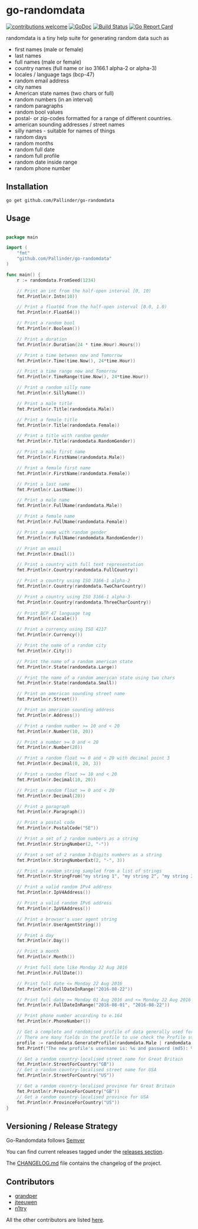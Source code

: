 # go-randomdata

[![contributions welcome](https://img.shields.io/badge/contributions-welcome-brightgreen.svg?style=flat)](https://github.com/Pallinder/go-randomdata/issues)
[![GoDoc](https://godoc.org/github.com/Pallinder/go-randomdata?status.svg)](https://godoc.org/github.com/Pallinder/go-randomdata)
[![Build Status](https://travis-ci.org/Pallinder/go-randomdata.png)](https://travis-ci.org/Pallinder/go-randomdata)
[![Go Report Card](https://goreportcard.com/badge/github.com/Pallinder/go-randomdata)](https://goreportcard.com/report/github.com/Pallinder/go-randomdata)

randomdata is a tiny help suite for generating random data such as

* first names (male or female)
* last names
* full names (male or female)
* country names (full name or iso 3166.1 alpha-2 or alpha-3)
* locales / language tags (bcp-47)
* random email address
* city names
* American state names (two chars or full)
* random numbers (in an interval)
* random paragraphs
* random bool values
* postal- or zip-codes formatted for a range of different countries.
* american sounding addresses / street names
* silly names - suitable for names of things
* random days
* random months
* random full date
* random full profile
* random date inside range
* random phone number

## Installation

```go get github.com/Pallinder/go-randomdata```

## Usage

```go

package main

import (
    "fmt"
    "github.com/Pallinder/go-randomdata"
)

func main() {
    r := randomdata.FromSeed(1234)

	// Print an int from the half-open interval [0, 10)
	fmt.Println(r.Intn(10))

	// Print a float64 from the half-open interval [0.0, 1.0)
	fmt.Println(r.Float64())

	// Print a random bool
	fmt.Println(r.Boolean())

	// Print a duration
	fmt.Println(r.Duration(24 * time.Hour).Hours())

	// Print a time between now and Tomorrow
	fmt.Println(r.Time(time.Now(), 24*time.Hour))

	// Print a time range now and Tomorrow
	fmt.Println(r.TimeRange(time.Now(), 24*time.Hour))

    // Print a random silly name
    fmt.Println(r.SillyName())

    // Print a male title
    fmt.Println(r.Title(randomdata.Male))

    // Print a female title
    fmt.Println(r.Title(randomdata.Female))

    // Print a title with random gender
    fmt.Println(r.Title(randomdata.RandomGender))

    // Print a male first name
    fmt.Println(r.FirstName(randomdata.Male))

    // Print a female first name
    fmt.Println(r.FirstName(randomdata.Female))

    // Print a last name
    fmt.Println(r.LastName())

    // Print a male name
    fmt.Println(r.FullName(randomdata.Male))

    // Print a female name
    fmt.Println(r.FullName(randomdata.Female))

    // Print a name with random gender
    fmt.Println(r.FullName(randomdata.RandomGender))

    // Print an email
    fmt.Println(r.Email())

    // Print a country with full text representation
    fmt.Println(r.Country(randomdata.FullCountry))

    // Print a country using ISO 3166-1 alpha-2
    fmt.Println(r.Country(randomdata.TwoCharCountry))

    // Print a country using ISO 3166-1 alpha-3
    fmt.Println(r.Country(randomdata.ThreeCharCountry))
    
    // Print BCP 47 language tag
    fmt.Println(r.Locale())

    // Print a currency using ISO 4217
    fmt.Println(r.Currency())

    // Print the name of a random city
    fmt.Println(r.City())

    // Print the name of a random american state
    fmt.Println(r.State(randomdata.Large))

    // Print the name of a random american state using two chars
    fmt.Println(r.State(randomdata.Small))

    // Print an american sounding street name
    fmt.Println(r.Street())

    // Print an american sounding address
    fmt.Println(r.Address())

    // Print a random number >= 10 and < 20
    fmt.Println(r.Number(10, 20))

    // Print a number >= 0 and < 20
    fmt.Println(r.Number(20))

    // Print a random float >= 0 and < 20 with decimal point 3
    fmt.Println(r.Decimal(0, 20, 3))

    // Print a random float >= 10 and < 20
    fmt.Println(r.Decimal(10, 20))

    // Print a random float >= 0 and < 20
    fmt.Println(r.Decimal(20))

    // Print a paragraph
    fmt.Println(r.Paragraph())

    // Print a postal code
    fmt.Println(r.PostalCode("SE"))

    // Print a set of 2 random numbers as a string
    fmt.Println(r.StringNumber(2, "-"))

    // Print a set of 2 random 3-Digits numbers as a string
    fmt.Println(r.StringNumberExt(2, "-", 3))

    // Print a random string sampled from a list of strings
    fmt.Println(r.StringFrom("my string 1", "my string 2", "my string 3"))

    // Print a valid random IPv4 address
    fmt.Println(r.IpV4Address())

    // Print a valid random IPv6 address
    fmt.Println(r.IpV6Address())

    // Print a browser's user agent string
    fmt.Println(r.UserAgentString())

    // Print a day
    fmt.Println(r.Day())

    // Print a month
    fmt.Println(r.Month())

    // Print full date like Monday 22 Aug 2016
    fmt.Println(r.FullDate())

    // Print full date <= Monday 22 Aug 2016
    fmt.Println(r.FullDateInRange("2016-08-22"))

    // Print full date >= Monday 01 Aug 2016 and <= Monday 22 Aug 2016
    fmt.Println(r.FullDateInRange("2016-08-01", "2016-08-22"))

    // Print phone number according to e.164
    fmt.Println(r.PhoneNumber())

    // Get a complete and randomised profile of data generally used for users
    // There are many fields in the profile to use check the Profile struct definition in fullprofile.go
    profile := randomdata.GenerateProfile(randomdata.Male | randomdata.Female | randomdata.RandomGender)
    fmt.Printf("The new profile's username is: %s and password (md5): %s\n", profile.Login.Username, profile.Login.Md5)

    // Get a random country-localised street name for Great Britain
    fmt.Println(r.StreetForCountry("GB"))
    // Get a random country-localised street name for USA
    fmt.Println(r.StreetForCountry("US"))

    // Get a random country-localised province for Great Britain
    fmt.Println(r.ProvinceForCountry("GB"))
    // Get a random country-localised province for USA
    fmt.Println(r.ProvinceForCountry("US"))
}

```

## Versioning / Release Strategy
Go-Randomdata follows [Semver](https://www.semver.org)

You can find current releases tagged under the [releases section](https://github.com/Pallinder/go-randomdata/releases).

The [CHANGELOG.md](CHANGELOG.md) file contains the changelog of the project.

## Contributors

* [grandper](https://github.com/grandper)
* [jteeuwen](https://github.com/jteeuwen)
* [n1try](https://github.com/n1try)

All the other contributors are listed [here](https://github.com/Pallinder/go-randomdata/graphs/contributors).
